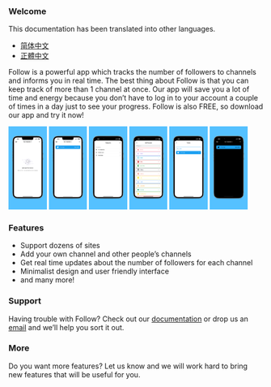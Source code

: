 ### Welcome

This documentation has been translated into other languages.
- [简体中文](/docs/index_zh-Hans.html)
- [正體中文](/docs/index_zh-Hant.html)

Follow is a powerful app which tracks the number of followers to channels and informs you in real time.
The best thing about Follow is that you can keep track of more than 1 channel at once.
Our app will save you a lot of time and energy because you don’t have to log in to your account a couple of times in a day just to see your progress. Follow is also FREE, so download our app and try it now!  

<img alr="Empty View" src="/assets/img/app-screenshots/en/6.5-inch%20Empty.png" width="15%" height="15%">
<img alr="Home View" src="/assets/img/app-screenshots/en/6.5-inch%20Home.png" width="15%" height="15%">
<img alr="Categories" src="/assets/img/app-screenshots/en/6.5-inch%20Categories.png" width="15%" height="15%">
<img alr="Multiple sites" src="/assets/img/app-screenshots/en/6.5-inch%20Add.png" width="15%" height="15%">
<img alr="Add channel" src="/assets/img/app-screenshots/en/6.5-inch%20Site.png" width="15%" height="15%">
<img alr="Dark mode" src="/assets/img/app-screenshots/en/6.5-inch%20Dark.png" width="15%" height="15%">

### Features 

- Support dozens of sites
- Add your own channel and other people’s channels
- Get real time updates about the number of followers for each channel
- Minimalist design and user friendly interface
- and many more!

### Support

Having trouble with Follow? Check out our [documentation](/docs/help.html) or drop us an [email](mailto:billowstudio@gmail.com) and we’ll help you sort it out.

### More

Do you want more features? Let us know and we will work hard to bring new features that will be useful for you.
